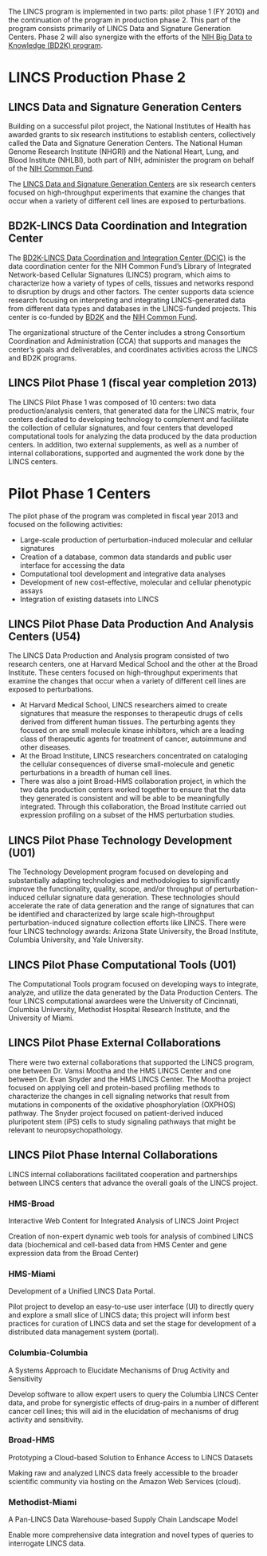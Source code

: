 The LINCS program is implemented in two parts: pilot phase 1 (FY 2010) and the continuation of the program in production phase 2. This part of the program consists primarily of LINCS Data and Signature Generation Centers. Phase 2 will also synergize with the efforts of the [NIH Big Data to Knowledge (BD2K) program](http://bd2k.nih.gov/#sthash.UHtPu2rQ.dpbs).

# LINCS Production Phase 2

## LINCS Data and Signature Generation Centers

Building on a successful pilot project, the National Institutes of Health has awarded grants to six research institutions to establish centers, collectively called the Data and Signature Generation Centers. The National Human Genome Research Institute (NHGRI) and the National Heart, Lung, and Blood Institute (NHLBI), both part of NIH, administer the program on behalf of the [NIH Common Fund](https://commonfund.nih.gov/).

The [LINCS Data and Signature Generation Centers](centers) are six research centers focused on high-throughput experiments that examine the changes that occur when a variety of different cell lines are exposed to perturbations.

## BD2K-LINCS Data Coordination and Integration Center

The [BD2K-LINCS Data Coordination and Integration Center (DCIC)](http://lincs-dcic.org/#/) is the data coordination center for the NIH Common Fund’s Library of Integrated Network-based Cellular Signatures (LINCS) program, which aims to characterize how a variety of types of cells, tissues and networks respond to disruption by drugs and other factors. The center supports data science research focusing on interpreting and integrating LINCS-generated data from different data types and databases in the LINCS-funded projects. This center is co-funded by [BD2K](http://bd2k.nih.gov/#sthash.UHtPu2rQ.dpbs) and the [NIH Common Fund](https://commonfund.nih.gov/).

The organizational structure of the Center includes a strong Consortium Coordination and Administration (CCA) that supports and manages the center’s goals and deliverables, and coordinates activities across the LINCS and BD2K programs.

## LINCS Pilot Phase 1 (fiscal year completion 2013)

The LINCS Pilot Phase 1 was composed of 10 centers: two data production/analysis centers, that generated data for the LINCS matrix, four centers dedicated to developing technology to complement and facilitate the collection of cellular signatures, and four centers that developed computational tools for analyzing the data produced by the data production centers. In addition, two external supplements, as well as a number of internal collaborations, supported and augmented the work done by the LINCS centers.

# Pilot Phase 1 Centers

The pilot phase of the program was completed in fiscal year 2013 and focused on the following activities:

* Large-scale production of perturbation-induced molecular and cellular signatures
* Creation of a database, common data standards and public user interface for accessing the data
* Computational tool development and integrative data analyses
* Development of new cost-effective, molecular and cellular phenotypic assays
* Integration of existing datasets into LINCS

## LINCS Pilot Phase Data Production And Analysis Centers (U54)

The LINCS Data Production and Analysis program consisted of two research centers, one at Harvard Medical School and the other at the Broad Institute. These centers focused on high-throughput experiments that examine the changes that occur when a variety of different cell lines are exposed to perturbations.

* At Harvard Medical School, LINCS researchers aimed to create signatures that measure the responses to therapeutic drugs of cells derived from different human tissues. The perturbing agents they focused on are small molecule kinase inhibitors, which are a leading class of therapeutic agents for treatment of cancer, autoimmune and other diseases.
* At the Broad Institute, LINCS researchers concentrated on cataloging the cellular consequences of diverse small-molecule and genetic perturbations in a breadth of human cell lines.
* There was also a joint Broad-HMS collaboration project, in which the two data production centers worked together to ensure that the data they generated is consistent and will be able to be meaningfully integrated. Through this collaboration, the Broad Institute carried out expression profiling on a subset of the HMS perturbation studies.

## LINCS Pilot Phase Technology Development (U01)

The Technology Development program focused on developing and substantially adapting technologies and methodologies to significantly improve the functionality, quality, scope, and/or throughput of perturbation-induced cellular signature data generation. These technologies should accelerate the rate of data generation and the range of signatures that can be identified and characterized by large scale high-throughput perturbation-induced signature collection efforts like LINCS. There were four LINCS technology awards: Arizona State University, the Broad Institute, Columbia University, and Yale University.

## LINCS Pilot Phase Computational Tools (U01)

The Computational Tools program focused on developing ways to integrate, analyze, and utilize the data generated by the Data Production Centers. The four LINCS computational awardees were the University of Cincinnati, Columbia University, Methodist Hospital Research Institute, and the University of Miami.

## LINCS Pilot Phase External Collaborations

There were two external collaborations that supported the LINCS program, one between Dr. Vamsi Mootha and the HMS LINCS Center and one between Dr. Evan Snyder and the HMS LINCS Center. The Mootha project focused on applying cell and protein-based profiling methods to characterize the changes in cell signaling networks that result from mutations in components of the oxidative phosphorylation (OXPHOS) pathway. The Snyder project focused on patient-derived induced pluripotent stem (iPS) cells to study signaling pathways that might be relevant to neuropsychopathology.

## LINCS Pilot Phase Internal Collaborations

LINCS internal collaborations facilitated cooperation and partnerships between LINCS centers that advance the overall goals of the LINCS project.

### HMS-Broad

Interactive Web Content for Integrated Analysis of LINCS Joint Project

Creation of non-expert dynamic web tools for analysis of combined LINCS data (biochemical and cell-based data from HMS Center and gene expression data from the Broad Center)

### HMS-Miami

Development of a Unified LINCS Data Portal.

Pilot project to develop an easy-to-use user interface (UI) to directly query and explore a small slice of LINCS data; this project will inform best practices for curation of LINCS data and set the stage for development of a distributed data management system (portal).

### Columbia-Columbia

A Systems Approach to Elucidate Mechanisms of Drug Activity and Sensitivity

Develop software to allow expert users to query the Columbia LINCS Center data, and probe for synergistic effects of drug-pairs in a number of different cancer cell lines; this will aid in the elucidation of mechanisms of drug activity and sensitivity.

### Broad-HMS

Prototyping a Cloud-based Solution to Enhance Access to LINCS Datasets

Making raw and analyzed LINCS data freely accessible to the broader scientific community via hosting on the Amazon Web Services (cloud).

### Methodist-Miami

A Pan-LINCS Data Warehouse-based Supply Chain Landscape Model

Enable more comprehensive data integration and novel types of queries to interrogate LINCS data.

